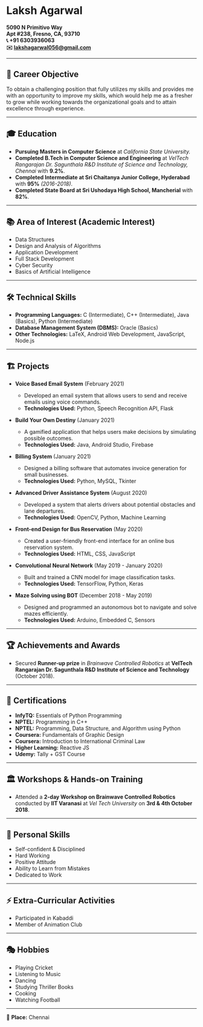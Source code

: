 # Laksh Agarwal

**5090 N Primitivo Way**  
**Apt #238, Fresno, CA, 93710**  
**📞 +91 6303936063**  
**✉️ lakshagarwal056@gmail.com**  

---

## 🎯 Career Objective
To obtain a challenging position that fully utilizes my skills and provides me with an opportunity to improve my skills, which would help me as a fresher to grow while working towards the organizational goals and to attain excellence through experience.

---

## 🎓 Education
- **Pursuing Masters in Computer Science** at *California State University.*
- **Completed B.Tech in Computer Science and Engineering** at *VelTech Rangarajan Dr. Sagunthala R&D Institute of Science and Technology, Chennai* with **9.2%**.
- **Completed Intermediate at Sri Chaitanya Junior College, Hyderabad** with **95%** *(2016-2018)*.
- **Completed State Board at Sri Ushodaya High School, Mancherial** with **82%**.

---

## 📚 Area of Interest (Academic Interest)
- Data Structures
- Design and Analysis of Algorithms
- Application Development
- Full Stack Development
- Cyber Security
- Basics of Artificial Intelligence

---

## 🛠 Technical Skills
- **Programming Languages:** C (Intermediate), C++ (Intermediate), Java (Basics), Python (Intermediate)
- **Database Management System (DBMS):** Oracle (Basics)
- **Other Technologies:** LaTeX, Android Web Development, JavaScript, Node.js

---

## 🏗 Projects
- **Voice Based Email System** (February 2021)  
  - Developed an email system that allows users to send and receive emails using voice commands.  
  - **Technologies Used:** Python, Speech Recognition API, Flask

- **Build Your Own Destiny** (January 2021)  
  - A gamified application that helps users make decisions by simulating possible outcomes.  
  - **Technologies Used:** Java, Android Studio, Firebase

- **Billing System** (January 2021)  
  - Designed a billing software that automates invoice generation for small businesses.  
  - **Technologies Used:** Python, MySQL, Tkinter

- **Advanced Driver Assistance System** (August 2020)  
  - Developed a system that alerts drivers about potential obstacles and lane departures.  
  - **Technologies Used:** OpenCV, Python, Machine Learning

- **Front-end Design for Bus Reservation** (May 2020)  
  - Created a user-friendly front-end interface for an online bus reservation system.  
  - **Technologies Used:** HTML, CSS, JavaScript

- **Convolutional Neural Network** (May 2019 - January 2020)  
  - Built and trained a CNN model for image classification tasks.  
  - **Technologies Used:** TensorFlow, Python, Keras

- **Maze Solving using BOT** (December 2018 - May 2019)  
  - Designed and programmed an autonomous bot to navigate and solve mazes efficiently.  
  - **Technologies Used:** Arduino, Embedded C, Sensors

---

## 🏆 Achievements and Awards
- Secured **Runner-up prize** in *Brainwave Controlled Robotics* at **VelTech Rangarajan Dr. Sagunthala R&D Institute of Science and Technology** (October 2018).

---

## 📜 Certifications
- **InfyTQ:** Essentials of Python Programming
- **NPTEL:** Programming in C++
- **NPTEL:** Programming, Data Structure, and Algorithm using Python
- **Coursera:** Fundamentals of Graphic Design
- **Coursera:** Introduction to International Criminal Law
- **Higher Learning:** Reactive JS
- **Udemy:** Tally + GST Course

---

## 🏛 Workshops & Hands-on Training
- Attended a **2-day Workshop on Brainwave Controlled Robotics** conducted by **IIT Varanasi** at *Vel Tech University* on **3rd & 4th October 2018**.

---

## 🚀 Personal Skills
- Self-confident & Disciplined
- Hard Working
- Positive Attitude
- Ability to Learn from Mistakes
- Dedicated to Work

---

## ⚡ Extra-Curricular Activities
- Participated in Kabaddi
- Member of Animation Club

---

## 🎭 Hobbies
- Playing Cricket
- Listening to Music
- Dancing
- Studying Thriller Books
- Cooking
- Watching Football

---

📍 **Place:** Chennai
